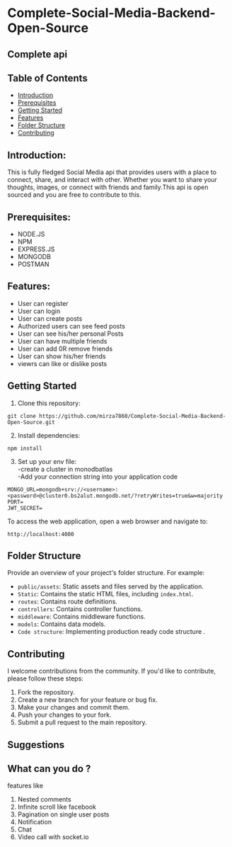 # Complete-Social-Media-Backend-Open-Source
## Complete api
## Table of Contents

- [Introduction](#introduction)
- [Prerequisites](#prerequisites)
- [Getting Started](#getting-started)
- [Features](#Features)
- [Folder Structure](#folder-structure)
- [Contributing](#contributing)
## Introduction:
  This is fully fledged  Social Media api that provides users with a place to connect, share, and interact with other. Whether you want to share your thoughts, images, or connect with friends and family.This api is open sourced and you are free to contribute to this.
## Prerequisites:
  - NODE.JS
  - NPM
  - EXPRESS.JS
  - MONGODB
  - POSTMAN
## Features:
 - User can register <br>
 - User can login<br>
 - User can create posts <br>
 - Authorized users can see feed posts <br>
 - User can see his/her personal Posts<br>
 - User can have multiple friends<br>
 - User can add 0R remove friends<br>
 - User can show his/her friends <br>
 - viewrs can like or dislike posts<br>
## Getting Started
1. Clone this repository:
```
git clone https://github.com/mirza7860/Complete-Social-Media-Backend-Open-Source.git
```
2. Install dependencies:
```
npm install
```
3. Set up your env file:<br>
 -create a cluster in monodbatlas<br>
 -Add your connection string into your application code
```
MONGO_URL=mongodb+srv://<username>:<password>@cluster0.bs2alut.mongodb.net/?retryWrites=true&w=majority   
PORT=
JWT_SECRET=
```
To access the web application, open a web browser and navigate to:
```
http://localhost:4000
```
## Folder Structure

Provide an overview of your project's folder structure. For example:

- `public/assets`: Static assets and files served by the application.
- `Static`: Contains the static HTML files, including `index.html`.
- `routes`: Contains route definitions.
- `controllers`: Contains controller functions.
- `middleware`: Contains middleware functions.
- `models`: Contains data models.
- `Code structure`: Implementing production ready code structure . 
## Contributing

I welcome contributions from the community. If you'd like to contribute, please follow these steps:

1. Fork the repository.
2. Create a new branch for your feature or bug fix.
3. Make your changes and commit them.
4. Push your changes to your fork.
5. Submit a pull request to the main repository.

## Suggestions
## What can you do ?
features like     
1. Nested comments
2. Infinite scroll like facebook
3. Pagination on single user posts
4. Notification
5. Chat
6. Video call with socket.io
